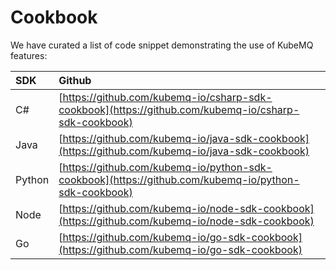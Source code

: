# Cookbook

We have curated a list of code snippet demonstrating the use of KubeMQ features:

| SDK | Github |
| :--- | :--- |
| C\# | [https://github.com/kubemq-io/csharp-sdk-cookbook](https://github.com/kubemq-io/csharp-sdk-cookbook) |
| Java | [https://github.com/kubemq-io/java-sdk-cookbook](https://github.com/kubemq-io/java-sdk-cookbook) |
| Python | [https://github.com/kubemq-io/python-sdk-cookbook](https://github.com/kubemq-io/python-sdk-cookbook) |
| Node | [https://github.com/kubemq-io/node-sdk-cookbook](https://github.com/kubemq-io/node-sdk-cookbook) |
| Go | [https://github.com/kubemq-io/go-sdk-cookbook](https://github.com/kubemq-io/go-sdk-cookbook) |

